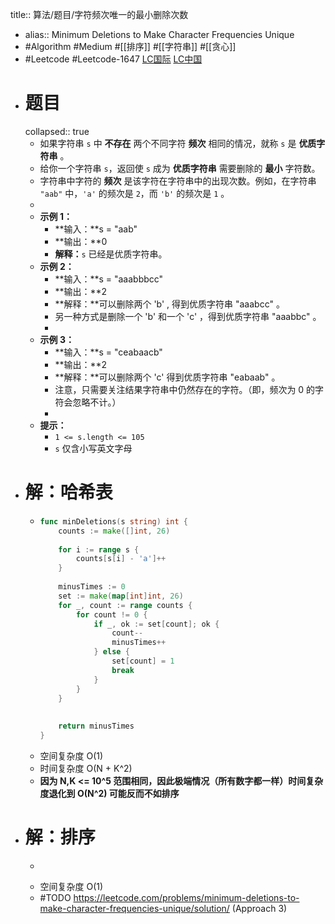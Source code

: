 title:: 算法/题目/字符频次唯一的最小删除次数

- alias:: Minimum Deletions to Make Character Frequencies Unique
- #Algorithm #Medium #[[排序]] #[[字符串]] #[[贪心]]
- #Leetcode #Leetcode-1647 [LC国际](https://leetcode.com/problems/minimum-deletions-to-make-character-frequencies-unique/) [LC中国](https://leetcode-cn.com/problems/minimum-deletions-to-make-character-frequencies-unique/)
- # 题目
  collapsed:: true
	- 如果字符串 `s` 中 **不存在** 两个不同字符 **频次** 相同的情况，就称 `s` 是 **优质字符串** 。
	- 给你一个字符串 `s`，返回使 `s` 成为 **优质字符串** 需要删除的 **最小** 字符数。
	- 字符串中字符的 **频次** 是该字符在字符串中的出现次数。例如，在字符串 `"aab"` 中，`'a'` 的频次是 `2`，而 `'b'` 的频次是 `1` 。
	-
	- **示例 1：**
		- **输入：**s = "aab"
		- **输出：**0
		- **解释：**`s` 已经是优质字符串。
	- **示例 2：**
		- **输入：**s = "aaabbbcc"
		- **输出：**2
		- **解释：**可以删除两个 'b' , 得到优质字符串 "aaabcc" 。
		- 另一种方式是删除一个 'b' 和一个 'c' ，得到优质字符串 "aaabbc" 。
		-
	- **示例 3：**
		- **输入：**s = "ceabaacb"
		- **输出：**2
		- **解释：**可以删除两个 'c' 得到优质字符串 "eabaab" 。
		- 注意，只需要关注结果字符串中仍然存在的字符。（即，频次为 0 的字符会忽略不计。）
		-
	- **提示：**
		- `1 <= s.length <= 105`
		- `s` 仅含小写英文字母
- # 解：哈希表
	- ```go
	  func minDeletions(s string) int {
	      counts := make([]int, 26)
	      
	      for i := range s {
	          counts[s[i] - 'a']++
	      }
	      
	      minusTimes := 0
	      set := make(map[int]int, 26)
	      for _, count := range counts {
	          for count != 0 {
	              if _, ok := set[count]; ok {
	                  count--
	                  minusTimes++
	              } else {
	                  set[count] = 1
	                  break
	              }
	          }
	      }
	      
	      
	      return minusTimes
	  }
	  ```
	- 空间复杂度 O(1)
	- 时间复杂度 O(N + K^2)
	- **因为 N,K <= 10^5 范围相同，因此极端情况（所有数字都一样）时间复杂度退化到 O(N^2) 可能反而不如排序**
- # 解：排序
	- ```go
	  ```
	- 空间复杂度 O(1)
	- #TODO https://leetcode.com/problems/minimum-deletions-to-make-character-frequencies-unique/solution/ (Approach 3)
